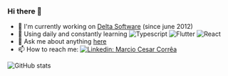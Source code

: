 ### Hi there 👋

- 🔭 I'm currently working on [Delta Software](https://github.com/deltasge) (since june 2012)
- 🌱 Using daily and constantly learning ![Typescript](https://img.shields.io/badge/typescript%20-%23007ACC.svg?&style=flat&logo=typescript&logoColor=white) ![Flutter](https://img.shields.io/badge/Flutter%20-%2302569B.svg?&style=flat&logo=Flutter&logoColor=white) ![React](https://img.shields.io/badge/react%20-%2320232a.svg?&style=flat&logo=react&logoColor=%2361DAFB)
- 💬 Ask me about anything [here](https://github.com/marciocesarcorrea/marciocesarcorrea/issues)
- 📫 How to reach me: [![Linkedin: Marcio Cesar Corrêa](https://img.shields.io/badge/-marciocorrea-blue?style=flat&logo=Linkedin&logoColor=white&link=https://www.linkedin.com/in/marciocorrea/)](https://www.linkedin.com/in/marciocorrea/)

![GitHub stats](https://github-readme-stats.vercel.app/api?username=marciocesarcorrea&show_icons=true)
